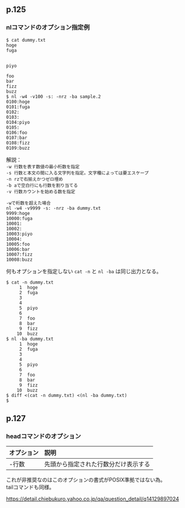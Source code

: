 ## p.125

### nlコマンドのオプション指定例

```shell
$ cat dummy.txt 
hoge
fuga


piyo

foo
bar
fizz
buzz
$ nl -w4 -v100 -s: -nrz -ba sample.2
0100:hoge
0101:fuga
0102:
0103:
0104:piyo
0105:
0106:foo
0107:bar
0108:fizz
0109:buzz
```

解説：  
```-w 行数を表す数値の最小桁数を指定```  
```-s 行数と本文の間に入る文字列を指定。文字種によっては要エスケープ```  
```-n rzで右揃えかつゼロ埋め```  
```-b aで空白行にも行数を割り当てる```  
```-v 行数カウントを始める数を指定```  

```shell
-wで桁数を超えた場合
nl -w4 -v9999 -s: -nrz -ba dummy.txt 
9999:hoge
10000:fuga
10001:
10002:
10003:piyo
10004:
10005:foo
10006:bar
10007:fizz
10008:buzz
```

何もオプションを指定しない ```cat -n``` と ```nl -ba``` は同じ出力となる。

```shell
$ cat -n dummy.txt
     1	hoge
     2	fuga
     3	
     4	
     5	piyo
     6	
     7	foo
     8	bar
     9	fizz
    10	buzz
$ nl -ba dummy.txt 
     1	hoge
     2	fuga
     3	
     4	
     5	piyo
     6	
     7	foo
     8	bar
     9	fizz
    10	buzz
$ diff <(cat -n dummy.txt) <(nl -ba dummy.txt)
$
```

## p.127

### headコマンドのオプション

|オプション|説明|
|:--|:--|
|-行数|先頭から指定された行数分だけ表示する|

これが非推奨なのはこのオプションの書式がPOSIX準拠ではない為。  
tailコマンドも同様。

https://detail.chiebukuro.yahoo.co.jp/qa/question_detail/q14129897024
